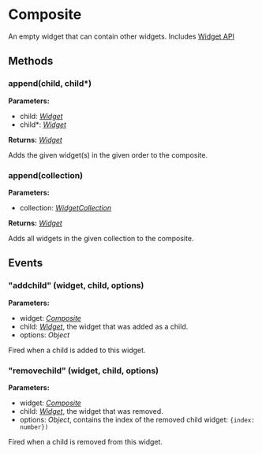 ---
---
# Composite

An empty widget that can contain other widgets.
Includes [Widget API](Widget.md)

## Methods

### append(child, child*)


**Parameters:** 

- child: *[Widget](Widget.md)*
- child*: *[Widget](Widget.md)*

**Returns:** *[Widget](Widget.md)*

Adds the given widget(s) in the given order to the composite.

### append(collection)


**Parameters:** 

- collection: *[WidgetCollection](WidgetCollection.md)*

**Returns:** *[Widget](Widget.md)*

Adds all widgets in the given collection to the composite.


## Events

### "addchild" (widget, child, options)

**Parameters:** 

- widget: *[Composite](Composite.md)*
- child: *[Widget](Widget.md)*, the widget that was added as a child.
- options: *Object*

Fired when a child is added to this widget.

### "removechild" (widget, child, options)

**Parameters:** 

- widget: *[Composite](Composite.md)*
- child: *[Widget](Widget.md)*, the widget that was removed.
- options: *Object*, contains the index of the removed child widget: `{index: number})`

Fired when a child is removed from this widget.

